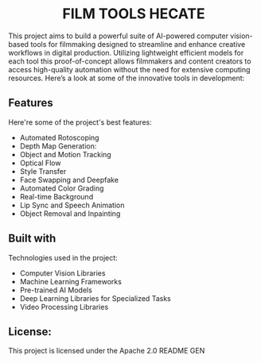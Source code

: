<h1 align="center" id="title">FILM TOOLS HECATE</h1>

<p id="description">This project aims to build a powerful suite of AI-powered computer vision-based tools for filmmaking designed to streamline and enhance creative workflows in digital production. Utilizing lightweight efficient models for each tool this proof-of-concept allows filmmakers and content creators to access high-quality automation without the need for extensive computing resources. Here’s a look at some of the innovative tools in development:</p>

  
  
<h2> Features</h2>

Here're some of the project's best features:

*   Automated Rotoscoping
*   Depth Map Generation:
*   Object and Motion Tracking
*   Optical Flow
*   Style Transfer
*   Face Swapping and Deepfake
*   Automated Color Grading
*   Real-time Background
*   Lip Sync and Speech Animation
*   Object Removal and Inpainting

  
  
<h2> Built with</h2>

Technologies used in the project:

*   Computer Vision Libraries
*   Machine Learning Frameworks
*   Pre-trained AI Models
*   Deep Learning Libraries for Specialized Tasks
*   Video Processing Libraries

<h2> License:</h2>

This project is licensed under the Apache 2.0
README GEN